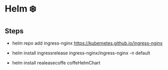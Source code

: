 # Helm  ❄️

## Steps
- helm repo add ingress-nginx https://kubernetes.github.io/ingress-nginx
  
- helm install ingressrelease ingress-nginx/ingress-nginx -n default
  
- helm install realeasecoffe coffeHelmChart
